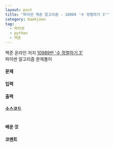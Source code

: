 ```yaml
---
layout: post
title: "파이썬 백준 알고리즘 - 10989 '수 정렬하기 3'"
category: baekjoon
tag:
  - 파이썬
  - python
  - 백준
---
```



백준 온라인 저지 [10989번 '수 정렬하기 3'](https://www.acmicpc.net/problem/10989)  
파이썬 알고리즘 문제풀이


#### **문제**


#### **입력**


#### **출력**



#### **소스코드**
```python

```


#### **배운 것**


#### **코멘트**
